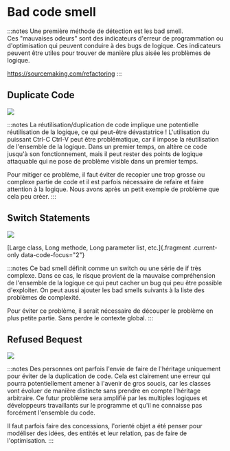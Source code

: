# Bad code smell

:::notes
Une première méthode de détection est les bad smell.
Ces "mauvaises odeurs" sont des indicateurs d'erreur de programmation ou d'optimisation qui peuvent conduire à des bugs de logique.
Ces indicateurs peuvent être utiles pour trouver de manière plus aisée les problèmes de logique.

https://sourcemaking.com/refactoring
:::

## Duplicate Code

![](assets/img/stackoverflow.jpg)

:::notes
La réutilisation/duplication de code implique une potentielle réutilisation de la logique, ce qui peut-être dévastatrice !
L'utilisation du puissant Ctrl-C Ctrl-V peut être problématique, car il impose la réutilisation de l'ensemble de la logique.
Dans un premier temps, on altère ce code jusqu'à son fonctionnement, mais il peut rester des points de logique attaquable qui ne pose de problème visible dans un premier temps.

Pour mitiger ce problème, il faut éviter de recopier une trop grosse ou complexe partie de code et il est parfois nécessaire de refaire et faire attention à la logique.
Nous avons après un petit exemple de problème que cela peu créer.
:::

## Switch Statements

![](assets/img/switch-statement.png)

[Large class, Long methode, Long parameter list, etc.]{.fragment .current-only data-code-focus="2"}

:::notes
Ce bad smell définit comme un switch ou une série de if très complexe.
Dans ce cas, le risque provient de la mauvaise compréhension de l'ensemble de la logique ce qui peut cacher un bug qui peu être possible d'exploiter.
On peut aussi ajouter les bad smells suivants à la liste des problèmes de complexité.

Pour éviter ce problème, il serait nécessaire de découper le problème en plus petite partie.
Sans perdre le contexte global.
:::

## Refused Bequest

![](assets/img/refused-bequest.png)

:::notes
Des personnes ont parfois l'envie de faire de l'héritage uniquement pour éviter de la duplication de code.
Cela est clairement une erreur qui pourra potentiellement amener à l'avenir de gros soucis, car les classes vont évoluer de manière distincte sans prendre en compte l'héritage arbitraire.
Ce futur problème sera amplifié par les multiples logiques et développeurs travaillants sur le programme et qu'il ne connaisse pas forcément l'ensemble du code.

Il faut parfois faire des concessions, l'orienté objet a été penser pour modéliser des idées, des entités et leur relation, pas de faire de l'optimisation.
:::


